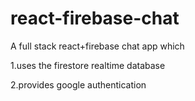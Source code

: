 # react-firebase-chat
A full stack react+firebase chat app which

1.uses the firestore realtime database

2.provides google authentication



